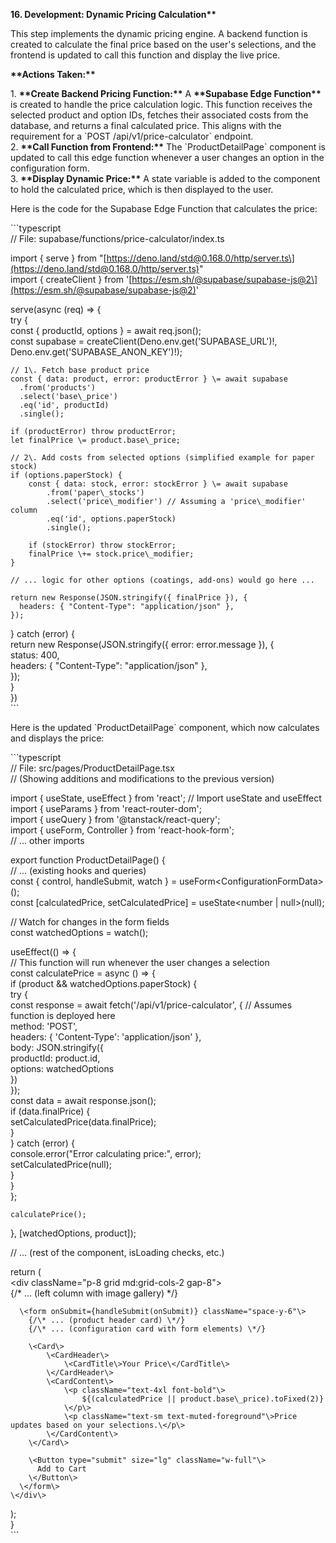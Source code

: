 **16\. Development: Dynamic Pricing Calculation\*\***

This step implements the dynamic pricing engine. A backend function is created to calculate the final price based on the user's selections, and the frontend is updated to call this function and display the live price.

**\*\*Actions Taken:\*\***

1\.  **\*\*Create Backend Pricing Function:\*\*** A **\*\*Supabase Edge Function\*\*** is created to handle the price calculation logic. This function receives the selected product and option IDs, fetches their associated costs from the database, and returns a final calculated price. This aligns with the requirement for a \`POST /api/v1/price-calculator\` endpoint.  
2\.  **\*\*Call Function from Frontend:\*\*** The \`ProductDetailPage\` component is updated to call this edge function whenever a user changes an option in the configuration form.  
3\.  **\*\*Display Dynamic Price:\*\*** A state variable is added to the component to hold the calculated price, which is then displayed to the user.

Here is the code for the Supabase Edge Function that calculates the price:

\`\`\`typescript  
// File: supabase/functions/price-calculator/index.ts

import { serve } from "\[https://deno.land/std@0.168.0/http/server.ts\](https://deno.land/std@0.168.0/http/server.ts)"  
import { createClient } from '\[https://esm.sh/@supabase/supabase-js@2\](https://esm.sh/@supabase/supabase-js@2)'

serve(async (req) \=\> {  
  try {  
    const { productId, options } \= await req.json();  
    const supabase \= createClient(Deno.env.get('SUPABASE\_URL')\!, Deno.env.get('SUPABASE\_ANON\_KEY')\!);

    // 1\. Fetch base product price  
    const { data: product, error: productError } \= await supabase  
      .from('products')  
      .select('base\_price')  
      .eq('id', productId)  
      .single();

    if (productError) throw productError;  
    let finalPrice \= product.base\_price;

    // 2\. Add costs from selected options (simplified example for paper stock)  
    if (options.paperStock) {  
        const { data: stock, error: stockError } \= await supabase  
            .from('paper\_stocks')  
            .select('price\_modifier') // Assuming a 'price\_modifier' column  
            .eq('id', options.paperStock)  
            .single();

        if (stockError) throw stockError;  
        finalPrice \+= stock.price\_modifier;  
    }  
      
    // ... logic for other options (coatings, add-ons) would go here ...

    return new Response(JSON.stringify({ finalPrice }), {  
      headers: { "Content-Type": "application/json" },  
    });

  } catch (error) {  
    return new Response(JSON.stringify({ error: error.message }), {  
      status: 400,  
      headers: { "Content-Type": "application/json" },  
    });  
  }  
})  
\`\`\`

Here is the updated \`ProductDetailPage\` component, which now calculates and displays the price:

\`\`\`typescript  
// File: src/pages/ProductDetailPage.tsx  
// (Showing additions and modifications to the previous version)

import { useState, useEffect } from 'react'; // Import useState and useEffect  
import { useParams } from 'react-router-dom';  
import { useQuery } from '@tanstack/react-query';  
import { useForm, Controller } from 'react-hook-form';  
// ... other imports

export function ProductDetailPage() {  
  // ... (existing hooks and queries)  
  const { control, handleSubmit, watch } \= useForm\<ConfigurationFormData\>();  
  const \[calculatedPrice, setCalculatedPrice\] \= useState\<number | null\>(null);

  // Watch for changes in the form fields  
  const watchedOptions \= watch();

  useEffect(() \=\> {  
    // This function will run whenever the user changes a selection  
    const calculatePrice \= async () \=\> {  
      if (product && watchedOptions.paperStock) {  
        try {  
          const response \= await fetch('/api/v1/price-calculator', { // Assumes function is deployed here  
            method: 'POST',  
            headers: { 'Content-Type': 'application/json' },  
            body: JSON.stringify({  
              productId: product.id,  
              options: watchedOptions  
            })  
          });  
          const data \= await response.json();  
          if (data.finalPrice) {  
            setCalculatedPrice(data.finalPrice);  
          }  
        } catch (error) {  
          console.error("Error calculating price:", error);  
          setCalculatedPrice(null);  
        }  
      }  
    };

    calculatePrice();  
  }, \[watchedOptions, product\]);

  // ... (rest of the component, isLoading checks, etc.)

  return (  
    \<div className="p-8 grid md:grid-cols-2 gap-8"\>  
      {/\* ... (left column with image gallery) \*/}  
        
      \<form onSubmit={handleSubmit(onSubmit)} className="space-y-6"\>  
        {/\* ... (product header card) \*/}  
        {/\* ... (configuration card with form elements) \*/}

        \<Card\>  
            \<CardHeader\>  
                \<CardTitle\>Your Price\</CardTitle\>  
            \</CardHeader\>  
            \<CardContent\>  
                \<p className="text-4xl font-bold"\>  
                    ${(calculatedPrice || product.base\_price).toFixed(2)}  
                \</p\>  
                \<p className="text-sm text-muted-foreground"\>Price updates based on your selections.\</p\>  
            \</CardContent\>  
        \</Card\>

        \<Button type="submit" size="lg" className="w-full"\>  
          Add to Cart  
        \</Button\>  
      \</form\>  
    \</div\>  
  );  
}  
\`\`\`  
